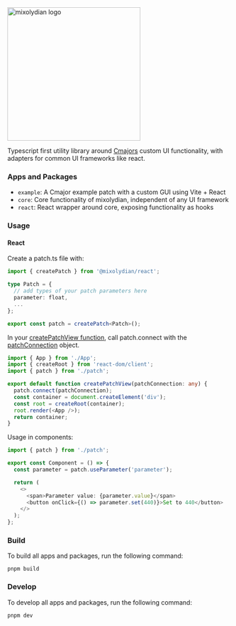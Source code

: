 <img src="https://github.com/mixolydian-audio/mixolydian/assets/74794442/c665cfbf-5ea6-427f-9597-4c67e3c7b445" alt="mixolydian logo" width="300" />

Typescript first utility library around [Cmajors](https://cmajor.dev/) custom UI functionality, with adapters for common UI frameworks like react.

### Apps and Packages

- `example`: A Cmajor example patch with a custom GUI using Vite + React
- `core`: Core functionality of mixolydian, independent of any UI framework
- `react`: React wrapper around core, exposing functionality as hooks

### Usage
#### React
Create a patch.ts file with:

```ts
import { createPatch } from '@mixolydian/react';

type Patch = {
  // add types of your patch parameters here
  parameter: float,
  ...
};

export const patch = createPatch<Patch>();
```

In your [createPatchView function](https://cmajor.dev/docs/PatchFormat#specifying-a-custom-gui-for-a-patch), call patch.connect with the [patchConnection](https://cmajor.dev/docs/PatchFormat#the-patchconnection-object) object.

```ts
import { App } from './App';
import { createRoot } from 'react-dom/client';
import { patch } from './patch';

export default function createPatchView(patchConnection: any) {
  patch.connect(patchConnection);
  const container = document.createElement('div');
  const root = createRoot(container);
  root.render(<App />);
  return container;
}
```

Usage in components:

```ts
import { patch } from './patch';

export const Component = () => {
  const parameter = patch.useParameter('parameter');

  return (
    <>
      <span>Parameter value: {parameter.value}</span>
      <button onClick={() => parameter.set(440)}>Set to 440</button>
    </>
  );
};
```


### Build

To build all apps and packages, run the following command:

```
pnpm build
```

### Develop

To develop all apps and packages, run the following command:

```
pnpm dev
```
